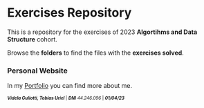 # Exercises Repository
This is a repository for the exercises of 2023 __Algortihms and Data Structure__ cohort.

Browse the __folders__ to find the files with the __exercises solved__.
### Personal Website

In my [Portfolio](https://tobiasvidela.github.io/CV-Portfolio-TUVG/) you can find more about me.

<span style="font-size: 10px"> ___Videla Guliotti, Tobías Uriel___ | ___DNI___ _44.246.096_ | ___01/04/23___ </span>
